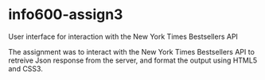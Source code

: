# info600-assign3
User interface for interaction with the New York Times Bestsellers API

The assignment was to interact with the New York Times Bestsellers API to retreive Json response from the server,
and format the output using HTML5 and CSS3.
